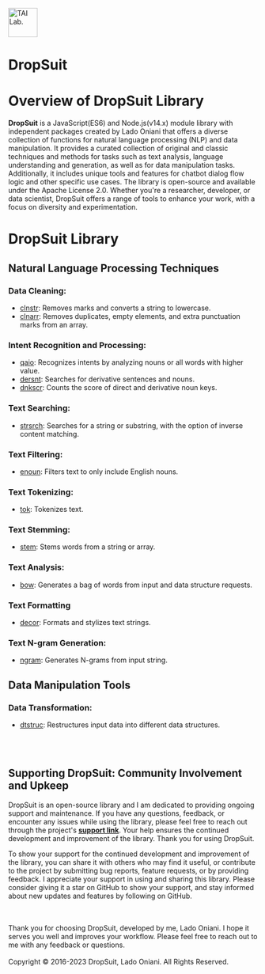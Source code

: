 [<img alt="TAI Lab." width="59px" src="https://github.com/ladooniani/tailab/blob/master/assets/tai_lab_terbinari_cbm_project_logo.png" />](https://github.com/ladooniani/dropsuit#readme)
<!--
# [**DropSuit**](https://www.npmjs.com/~ladooniani)
 -->

# **DropSuit** 

# Overview of DropSuit Library

**DropSuit** is a JavaScript(ES6) and Node.js(v14.x) module library with independent packages created by Lado Oniani that offers a diverse collection of functions for natural language processing (NLP) and data manipulation. It provides a curated collection of original and classic techniques and methods for tasks such as text analysis, language understanding and generation, as well as for data manipulation tasks. Additionally, it includes unique tools and features for chatbot dialog flow logic and other specific use cases. The library is open-source and available under the Apache License 2.0. Whether you're a researcher, developer, or data scientist, DropSuit offers a range of tools to enhance your work, with a focus on diversity and experimentation.

# DropSuit Library

## Natural Language Processing Techniques

### Data Cleaning:

- [clnstr](https://github.com/ladooniani/dropsuit-clnstr): Removes marks and converts a string to lowercase.
- [clnarr](https://github.com/ladooniani/dropsuit-clnarr): Removes duplicates, empty elements, and extra punctuation marks from an array.
 
### Intent Recognition and Processing:

- [qaio](https://github.com/ladooniani/dropsuit-qaio): Recognizes intents by analyzing nouns or all words with higher value.
- [dersnt](https://github.com/ladoonianidropsuit-dersnt): Searches for derivative sentences and nouns.
- [dnkscr](https://github.com/ladooniani/dropsuit-dnkscr): Counts the score of direct and derivative noun keys.

### Text Searching:

- [strsrch](https://github.com/ladooniani/dropsuit-strsrch): Searches for a string or substring, with the option of inverse content matching.

### Text Filtering:

- [enoun](https://github.com/ladooniani/dropsuit-enoun): Filters text to only include English nouns.

### Text Tokenizing:

- [tok](https://github.com/ladooniani/dropsuit-tok): Tokenizes text.

### Text Stemming:

- [stem](https://github.com/ladooniani/dropsuit-stem): Stems words from a string or array.

### Text Analysis:

- [bow](https://github.com/ladooniani/dropsuit-bow): Generates a bag of words from input and data structure requests.

### Text Formatting 

- [decor](https://github.com/ladooniani/dropsuit-decor): Formats and stylizes text strings.

### Text N-gram Generation:

- [ngram](https://github.com/ladooniani/dropsuit-ngram): Generates N-grams from input string.

<!-- 
## Dialogflow Integration

### Dialogflow Logic:

- [diaflogic](https://github.com/ladooniani/dropsuit-diaflogic): Builds the Dialogflow logic scenario.
-->
## Data Manipulation Tools

### Data Transformation:

- [dtstruc](https://github.com/ladooniani/dropsuit-dtstruc): Restructures input data into different data structures.

<br>
<br>

## Supporting DropSuit: Community Involvement and Upkeep

DropSuit is an open-source library and I am dedicated to providing ongoing support and maintenance. If you have any questions, feedback, or encounter any issues while using the library, please feel free to reach out through the project's [**support link**](https://github.com/ladooniani/dropsuit/blob/main/Support.md). Your help ensures the continued development and improvement of the library. Thank you for using DropSuit.

To show your support for the continued development and improvement of the library, you can share it with others who may find it useful, or contribute to the project by submitting bug reports, feature requests, or by providing feedback. I appreciate your support in using and sharing this library. Please consider giving it a star on GitHub to show your support, and stay informed about new updates and features by following on GitHub.

<br>
<br>
Thank you for choosing DropSuit, developed by me, Lado Oniani. I hope it serves you well and improves your workflow. Please feel free to reach out to me with any feedback or questions.
<br>
<br>
Copyright © 2016-2023 DropSuit, Lado Oniani. All Rights Reserved.
